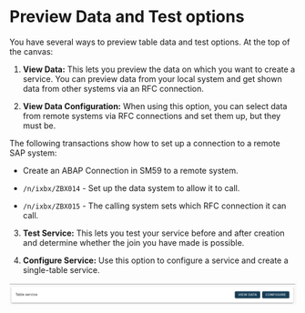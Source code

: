 # Preview Data and Test options

<head>
  <meta name="guidename" content="Boomi for SAP"/>
  <meta name="context" content="GUID-8e95d3fe-1d5a-4b6e-9694-f26887195e5e"/>
</head>

You have several ways to preview table data and test options. At the top of the canvas:

1. **View Data:** This lets you preview the data on which you want to create a service. You can preview data from your local system and get shown data from other systems via an RFC connection.

2. **View Data Configuration:** When using this option, you can select data from remote systems via RFC connections and set them up, but they must be.

The following transactions show how to set up a connection to a remote SAP system:

- Create an ABAP Connection in SM59 to a remote system.

- `/n/ixbx/ZBX014` - Set up the data system to allow it to call.

- `/n/ixbx/ZBX015` - The calling system sets which RFC connection it can call.

3. **Test Service:** This lets you test your service before and after creation and determine whether the join you have made is possible.

4. **Configure Service:** Use this option to configure a service and create a single-table service.

![](./Images/img-sap_configure_service.png)


